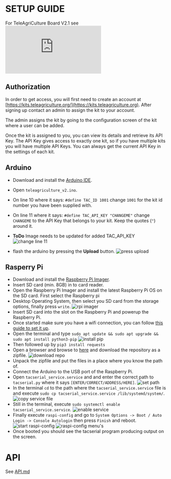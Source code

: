 # SETUP GUIDE

For TeleAgriCulture Board V2.1 see ![Start Guide](https://gitlab.com/teleagriculture/community/-/blob/main/teleAgriCulture%20Board%20V2.1/README.md)

## Authorization

In order to get access, you will first need to create an account at [https://kits.teleagriculture.org/](https://kits.teleagriculture.org). After signing up contact an admin to assign the kit to your account. 

The admin assigns the kit by going to the configuration screen of the kit where a user can be added.

Once the kit is assigned to you, you can view its details and retrieve its API Key. The API Key gives access to exactly one kit, so if you have multiple kits you will have multiple API Keys. You can always get the current API Key in the settings of each kit.

## Arduino

- Download and install the [Arduino IDE](https://www.arduino.cc/en/software).
- Open `teleagriculture_v2.ino`.
- On line 10 where it says: `#define TAC_ID 1001` change `1001` for the kit id number you have been supplied with.
- On line 11 where it says: `#define TAC_API_KEY "CHANGEME"` change `CHANGEME` to the API Key that belongs to your kit. Keep the quotes (`"`) around it.
- **ToDo** Image needs to be updated for added TAC_API_KEY ![change line 11](https://gitlab.com/teleagriculture/community/-/raw/main/doc/images/ard01.png)

- flash the arduino by pressing the **Upload** button.
  ![press upload](https://gitlab.com/teleagriculture/community/-/raw/90a191bf26f24467d258fe4d3be05e8bc58d356a/doc/images/ard02.png)

## Rasperry Pi

- Download and install the [Raspberry Pi Imager](https://www.raspberrypi.com/software/).
- Insert SD card (min. 8GB) in to card reader.
- Open the Raspberry Pi Imager and install the latest Raspberry Pi OS on the SD card. First select the Raspberry pi
- Desktop Operating System, then select you SD card from the storage options, finally press `write`.
  ![rpi imager](https://gitlab.com/teleagriculture/community/-/raw/main/doc/images/rpi_imager.png)
- Insert SD card into the slot on the Raspberry Pi and powerup the Raspberry Pi.
- Once started make sure you have a wifi connection, you can follow [this guide to set it up](https://www.raspberrypi.com/documentation/computers/configuration.html#using-the-desktop).
- Open the terminal and type `sudo apt update && sudo apt upgrade && sudo apt install python3-pip`
  ![install pip](https://gitlab.com/teleagriculture/community/-/raw/main/doc/images/rpi_install_pip.png)
- Then followed up by `pip3 install requests`
- Open a browser and browse to [here](https://gitlab.com/teleagriculture/community) and download the repository as a zipfile.
  ![download repo](https://gitlab.com/teleagriculture/community/-/raw/main/doc/images/download_community_repo.png)
- Unpack the zipfile and put the files in a place where you know the path of.
- Connect the Arduino to the USB port of the Raspberry Pi.
- Open `tacserial_service.service` and and enter the correct path to `tacserial.py` where it says `[ENTER/CORRECT/ADDRESS/HERE]`.
  ![set path](https://gitlab.com/teleagriculture/community/-/raw/main/doc/images/set_path_in_service_file.png)
- In the terminal `cd` to the path where the `tacserial_service.service` file is and execute `sudo cp tacserial_service.service /lib/systemd/system/`.
  ![copy service file](https://gitlab.com/teleagriculture/community/-/raw/main/doc/images/copy_service_file.png)
- Still in the terminal, execute `sudo systemctl enable tacserial_service.service`.
  ![enable service](https://gitlab.com/teleagriculture/community/-/raw/main/doc/images/enable_service.png)
- Finally execute `raspi-config` and go to `System Options -> Boot / Auto Login -> Console Autologin` then press `Finish` and reboot.
  ![start raspi-config](https://gitlab.com/teleagriculture/community/-/raw/main/doc/images/start_raspi_config.png)
  ![raspi-config menu's](https://gitlab.com/teleagriculture/community/-/raw/main/doc/images/raspi_config_consoleboot.png)
- Once booted you should see the tacserial program producing output on the screen.

# API

See [API.md](API.md)
